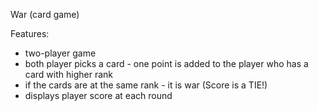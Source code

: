 War (card game)

Features:
- two-player game
- both player picks a card - one point is added to the player who has a card with higher rank
- if the cards are at the same rank - it is war (Score is a TIE!)
- displays player score at each round